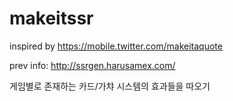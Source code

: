 # makeitssr

inspired by <https://mobile.twitter.com/makeitaquote>

prev info: <http://ssrgen.harusamex.com/>

게임별로 존재하는 카드/가챠 시스템의 효과들을 따오기
